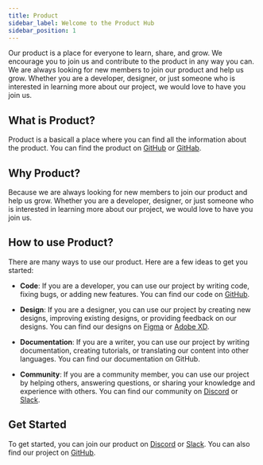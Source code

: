 ```yaml
---
title: Product
sidebar_label: Welcome to the Product Hub
sidebar_position: 1
---
```


Our product is a place for everyone to learn, share, and grow. We encourage you to join us and contribute to the product in any way you can. We are always looking for new members to join our product and help us grow. Whether you are a developer, designer, or just someone who is interested in learning more about our project, we would love to have you join us.

## What is Product?

Product is a basicall a place where you can find all the information about the product. You can find the product on [GitHub](https://github.com/ajay-dhangar) or [GitHab](https://github.com/codemastermindhq).

## Why Product?

Because we are always looking for new members to join our product and help us grow. Whether you are a developer, designer, or just someone who is interested in learning more about our project, we would love to have you join us.

## How to use Product?

There are many ways to use our product. Here are a few ideas to get you started:

- **Code**: If you are a developer, you can use our project by writing code, fixing bugs, or adding new features. You can find our code on [GitHub](https://github.com/codemastermindhq).

- **Design**: If you are a designer, you can use our project by creating new designs, improving existing designs, or providing feedback on our designs. You can find our designs on [Figma](https://www.figma.com) or [Adobe XD](https://www.adobe.com/products/xd.html).

- **Documentation**: If you are a writer, you can use our project by writing documentation, creating tutorials, or translating our content into other languages. You can find our documentation on GitHub.

- **Community**: If you are a community member, you can use our project by helping others, answering questions, or sharing your knowledge and experience with others. You can find our community on [Discord](https://discord.com) or [Slack](https://slack.com).

## Get Started

To get started, you can join our product on [Discord](https://discord.com) or [Slack](https://slack.com). You can also find our project on [GitHub](https://github.com/ajay-dhangar).

